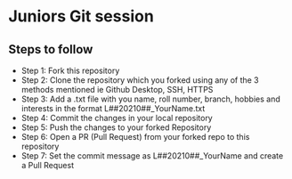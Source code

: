 # Juniors Git session
## Steps to follow
- Step 1: Fork this repository
- Step 2: Clone the repository which you forked using any of the 3 methods mentioned ie Github Desktop, SSH, HTTPS
- Step 3: Add a .txt file with you name, roll number, branch, hobbies and interests in the format L##20210##_YourName.txt
- Step 4: Commit the changes in your local repository
- Step 5: Push the changes to your forked Repository
- Step 6: Open a PR (Pull Request) from your forked repo to this repository
- Step 7: Set the commit message as L##20210##_YourName and create a Pull Request

